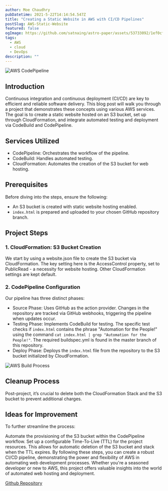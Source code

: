 ```yaml
---
author: Moe Chaudhry
pubDatetime: 2021-5-22T14:14:54.547Z
title: "Creating a Static Website in AWS with CI/CD Pipelines"
postSlug: AWS-Static-Website
featured: false
ogImage: https://github.com/satnaing/astro-paper/assets/53733092/1ef0cf03-8137-4d67-ac81-84a032119e3a
tags:
  - AWS
  - cloud
  - DevOps
description: ""
---
```


![AWS CodePipeline](@assets/images/codepipeline.png)

## Introduction

Continuous integration and continuous deployment (CI/CD) are key to efficient and reliable software delivery. This blog post will walk you through a project that demonstrates these concepts using various AWS services. The goal is to create a static website hosted on an S3 bucket, set up through CloudFormation, and integrate automated testing and deployment via CodeBuild and CodePipeline.

## Services Utilized

- CodePipeline: Orchestrates the workflow of the pipeline.
- CodeBuild: Handles automated testing.
- CloudFormation: Automates the creation of the S3 bucket for web hosting.

## Prerequisites

Before diving into the steps, ensure the following:

- An S3 bucket is created with static website hosting enabled.
- `index.html` is prepared and uploaded to your chosen GitHub repository branch.

## Project Steps

### 1. CloudFormation: S3 Bucket Creation

We start by using a website.json file to create the S3 bucket via CloudFormation. The key setting here is the AccessControl property, set to PublicRead - a necessity for website hosting. Other CloudFormation settings are kept default.

### 2. CodePipeline Configuration

Our pipeline has three distinct phases:

- Source Phase: Uses GitHub as the action provider. Changes in the repository are tracked via GitHub webhooks, triggering the pipeline when updates occur.
- Testing Phase: Implements CodeBuild for testing. The specific test checks if `index.html` contains the phrase "Automation for the People!" using the command `cat index.html | grep "Automation for the People!"`. The required buildspec.yml is found in the master branch of this repository.
- Deploy Phase: Deploys the `index.html` file from the repository to the S3 bucket initialized by CloudFormation.

![AWS Build Process](@assets/images/static-website-build.png)

## Cleanup Process

Post-project, it’s crucial to delete both the CloudFormation Stack and the S3 bucket to prevent additional charges.

## Ideas for Improvement

To further streamline the process:

Automate the provisioning of the S3 bucket within the CodePipeline workflow.
Set up a configurable Time-To-Live (TTL) for the project resources. This allows for automatic deletion of the S3 bucket and stack when the TTL expires.
By following these steps, you can create a robust CI/CD pipeline, demonstrating the power and flexibility of AWS in automating web development processes. Whether you're a seasoned developer or new to AWS, this project offers valuable insights into the world of automated web hosting and deployment.

[Github Repository](https://github.com/Root-Shells/StaticWebsite/tree/master)
